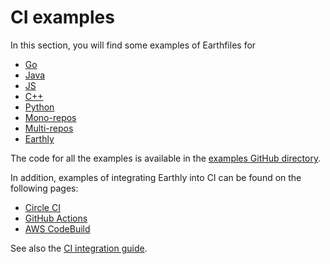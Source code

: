 
# CI examples

In this section, you will find some examples of Earthfiles for

* [Go](./go.md)
* [Java](./java.md)
* [JS](./js.md)
* [C++](./cpp.md)
* [Python](./python.md)
* [Mono-repos](./monorepo.md)
* [Multi-repos](./multirepo.md)
* [Earthly](./earthly.md)

The code for all the examples is available in the [examples GitHub directory](https://github.com/earthly/earthly/tree/main/examples).

In addition, examples of integrating Earthly into CI can be found on the following pages:

* [Circle CI](./circle-integration.md)
* [GitHub Actions](./gh-actions-integration.md)
* [AWS CodeBuild](./codebuild-integration.md)

See also the [CI integration guide](../guides/ci-integration.md).
